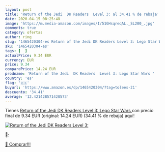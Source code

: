 ```yaml
---
layout: post
title: 'Return of the Jedi  DK Readers  Level 3: al 34.41 % de rebaja'
date: 2020-04-15 08:25:48
image: 'https://m.media-amazon.com/images/I/51GHsqreqAL._SL200_.jpg'
comments: true
category: ofertas
author: ring
slug: '1465420304-es Return of the Jedi DK Readers Level 3: Lego Star Wars'
sku: '1465420304-es'
tags: [  ]
actualPrice: 9.34 EUR
currency: EUR
price: 9.34
comparePrice: 14.24 EUR
prodname: 'Return of the Jedi  DK Readers  Level 3: Lego Star Wars '
country: 'es'
flag: '🇪🇸'
buyurl: 'https://www.amazon.es/dp/1465420304/?tag=tolees-21'
descuento: '34.41'
average: '12.421428571428573'
---
```


Tienes [Return of the Jedi  DK Readers  Level 3: Lego Star Wars ](https://www.amazon.es/dp/1465420304/?tag=tolees-21) con precio final de  9.34 EUR (original: 14.24 EUR) (34.41 %  de rebaja) aqui!

[![Return of the Jedi  DK Readers  Level 3:](https://m.media-amazon.com/images/I/51GHsqreqAL._SL200_.jpg)](https://www.amazon.es/dp/1465420304/?tag=tolees-21)

🔎:


[🛒 Comprar!!!](https://www.amazon.es/dp/1465420304/?tag=tolees-21)
